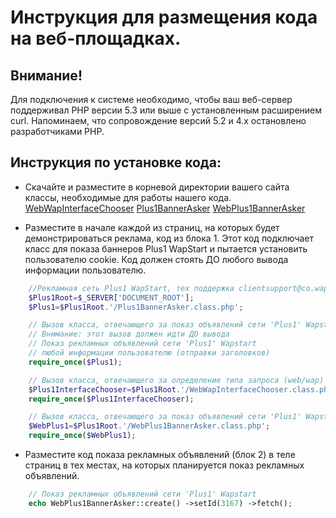 
Инструкция для размещения кода на веб-площадках.
==========

Внимание! 
---------
Для подключения к системе необходимо, чтобы ваш веб-сервер поддерживал PHP версии 5.3 или выше с установленным расширением curl. Напоминаем, что сопровождение версий 5.2 и 4.х остановлено разработчиками PHP.

Инструкция по установке кода:
---------

 * Скачайте и разместите в корневой директории вашего сайта классы, необходимые для работы нашего кода.
 [WebWapInterfaceChooser](https://github.com/WapStart/plus1-web-sdk/blob/master/WebWapInterfaceChooser.class.php) [Plus1BannerAsker](https://github.com/WapStart/plus1-web-sdk/blob/master/Plus1BannerAsker.class.php) [WebPlus1BannerAsker](https://github.com/WapStart/plus1-web-sdk/blob/master/WebPlus1BannerAsker.class.php)

 * Разместите в начале каждой из страниц, на которых будет демонстрироваться реклама, код из блока 1. Этот код подключает класс для показа баннеров Plus1 WapStart и пытается установить пользователю cookie. Код должен стоять ДО любого вывода информации пользователю.

```php
    //Рекламная сеть Plus1 WapStart, тех поддержка clientsupport@co.wapstart.ru
    $Plus1Root=$_SERVER['DOCUMENT_ROOT'];
    $Plus1=$Plus1Root.'/Plus1BannerAsker.class.php';

    // Вызов класса, отвечающего за показ объявлений сети 'Plus1' Wapstart
    // Внимание: этот вызов должен идти ДО вывода
    // Показ рекламных объявлений сети 'Plus1' Wapstart
    // любой информации пользователю (отправки заголовков)
    require_once($Plus1);

    // Вызов класса, отвечающего за определение типа запроса (web/wap)
    $Plus1InterfaceChooser=$Plus1Root.'/WebWapInterfaceChooser.class.php';
    require_once($Plus1InterfaceChooser);

    // Вызов класса, отвечающего за показ объявлений сети 'Plus1' Wapstart
    $WebPlus1=$Plus1Root.'/WebPlus1BannerAsker.class.php';
    require_once($WebPlus1);
```

 * Разместите код показа рекламных объявлений (блок 2) в теле страниц в тех местах, на которых планируется показ рекламных объявлений.

```php
    // Показ рекламных объявлений сети 'Plus1' Wapstart
    echo WebPlus1BannerAsker::create() ->setId(3167) ->fetch();
```


